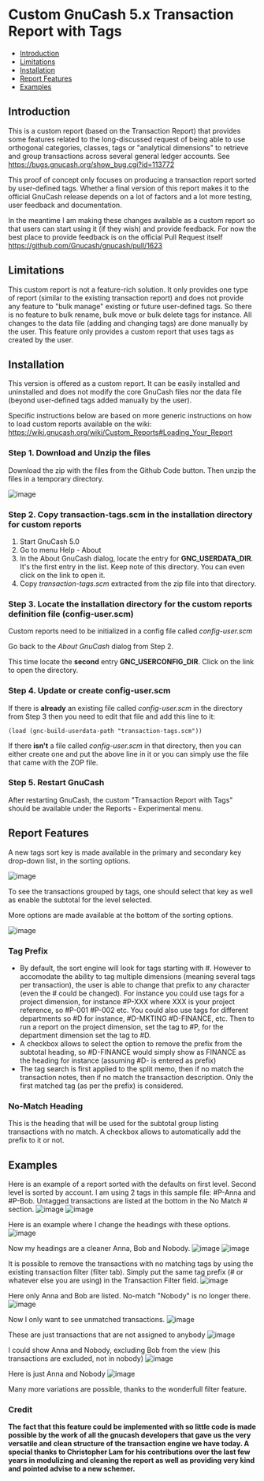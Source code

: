 # Custom GnuCash 5.x Transaction Report with Tags

  * [Introduction](#introduction)
  * [Limitations](#limitations)
  * [Installation](#installation)
  * [Report Features](#report-features)
  * [Examples](#examples)

## Introduction

This is a custom report (based on the Transaction Report) that provides some features related to the long-discussed request of being able to use orthogonal categories, classes, tags or "analytical dimensions" to retrieve and group transactions across several general ledger accounts. 
See https://bugs.gnucash.org/show_bug.cgi?id=113772

This proof of concept only focuses on producing a transaction report sorted by user-defined tags. Whether a final version of this report makes it to the official GnuCash release depends on a lot of factors and a lot more testing, user feedback and documentation. 

In the meantime I am making these changes available as a custom report so that users can start using it (if they wish) and provide feedback. For now the best place to provide feedback is on the official Pull Request itself https://github.com/Gnucash/gnucash/pull/1623 

## Limitations

This custom report is not a feature-rich solution. It only provides one type of report (similar to the existing transaction report) and does not provide any feature to "bulk manage" existing or future user-defined tags. So there is no feature to bulk rename, bulk move or bulk delete tags for instance. All changes to the data file (adding and changing tags) are done manually by the user. This feature only provides a custom report that uses tags as created by the user.

## Installation

This version is offered as a custom report. It can be easily installed and uninstalled and does not modify the core GnuCash files nor the data file (beyond user-defined tags added manually by the user).

Specific instructions below are based on more generic instructions on how to load custom reports available on the wiki: https://wiki.gnucash.org/wiki/Custom_Reports#Loading_Your_Report

### Step 1. Download and Unzip the files

Download the zip with the files from the Github Code button. Then unzip the files in a temporary directory.

![image](https://github.com/dawansv/gnucash-transaction-tags/assets/267163/c59f5e03-ba77-4fdb-afbf-94fe75737959)

### Step 2. Copy transaction-tags.scm in the installation directory for custom reports

1. Start GnuCash 5.0
2. Go to menu Help - About
3. In the About GnuCash dialog, locate the entry for **GNC_USERDATA_DIR**. It's the first entry in the list. Keep note of this directory. You can even click on the link to open it.
4. Copy _transaction-tags.scm_ extracted from the zip file into that directory.

### Step 3. Locate the installation directory for the custom reports definition file (config-user.scm)

Custom reports need to be initialized in a config file called _config-user.scm_

Go back to the _About GnuCash_ dialog from Step 2. 

This time locate the **second** entry **GNC_USERCONFIG_DIR**. Click on the link to open the directory.

### Step 4. Update or create config-user.scm

If there is **already** an existing file called _config-user.scm_ in the directory from Step 3 then you need to edit that file and add this line to it:

`(load (gnc-build-userdata-path "transaction-tags.scm"))`

If there **isn't** a file called _config-user.scm_ in that directory, then you can either create one and put the above line in it or you can simply use the file that came with the ZOP file.

### Step 5. Restart GnuCash

After restarting GnuCash, the custom "Transaction Report with Tags" should be available under the Reports - Experimental menu.

## Report Features

A new tags sort key is made available in the primary and secondary key drop-down list, in the sorting options.

![image](https://github.com/Gnucash/gnucash/assets/267163/89f11c52-5a88-44ad-be61-605c5ec2271e)

To see the transactions grouped by tags, one should select that key as well as enable the subtotal for the level selected.

More options are made available at the bottom of the sorting options.

![image](https://github.com/Gnucash/gnucash/assets/267163/d7adf39d-751b-4a2c-b8de-a8cefd8c3f83)

### Tag Prefix

- By default, the sort engine will look for tags starting with #. However to accomodate the ability to tag multiple dimensions (meaning several tags per transaction), the user is able to change that prefix to any character (even the # could be changed). For instance you could use tags for a project dimension, for instance #P-XXX where XXX is your project reference, so #P-001 #P-002 etc. You could also use tags for different departments so #D for instance, #D-MKTING #D-FINANCE, etc. Then to run a report on the project dimension, set the tag to #P, for the department dimension set the tag to #D. 
- A checkbox allows to select the option to remove the prefix from the subtotal heading, so #D-FINANCE would simply show as FINANCE as the heading for instance (assuming #D- is entered as prefix)
- The tag search is first applied to the split memo, then if no match the transaction notes, then if no match the transaction description. Only the first matched tag (as per the prefix) is considered.

### No-Match Heading
This is the heading that will be used for the subtotal group listing transactions with no match. A checkbox allows to automatically add the prefix to it or not.

## Examples
Here is an example of a report sorted with the defaults on first level. Second level is sorted by account. I am using 2 tags in this sample file: #P-Anna and #P-Bob. Untagged transactions are listed at the bottom in the No Match # section.
![image](https://user-images.githubusercontent.com/267163/235810080-d1ddeb62-291d-42f5-bda2-a32c71fcb69a.png)
![image](https://user-images.githubusercontent.com/267163/235810114-5abecc03-6c4f-4b05-b7eb-bee49d67e549.png)

Here is an example where I change the headings with these options.
![image](https://github.com/Gnucash/gnucash/assets/267163/e60027cd-d543-4ed7-b0a2-26448e161036)

Now my headings are a cleaner Anna, Bob and Nobody.
![image](https://user-images.githubusercontent.com/267163/235810285-6ecd1fda-675a-45ba-943c-be07810fb308.png)
![image](https://user-images.githubusercontent.com/267163/235810305-b187e3c1-5990-4c9f-a09a-fd0664e839dd.png)

It is possible to remove the transactions with no matching tags by using the existing transaction filter (filter tab). Simply put the same tag prefix (# or whatever else you are using) in the Transaction Filter field.
![image](https://github.com/dawansv/gnucash-transaction-tags/assets/267163/cf5dc927-9534-46db-aa2c-c1bd88e47f79)

Here only Anna and Bob are listed. No-match "Nobody" is no longer there.
![image](https://user-images.githubusercontent.com/267163/235810480-de731104-ab48-4f30-a4dd-6257ef9f7f96.png)

Now I only want to see unmatched transactions.
![image](https://github.com/dawansv/gnucash-transaction-tags/assets/267163/2da6ae6c-2631-47a8-b92b-b4ea0f803945)

These are just transactions that are not assigned to anybody
![image](https://user-images.githubusercontent.com/267163/235812541-32044a35-a32a-46ee-9942-228b9b0cc9fe.png)

I could show Anna and Nobody, excluding Bob from the view (his transactions are excluded, not in nobody)
![image](https://github.com/dawansv/gnucash-transaction-tags/assets/267163/37809e83-6c00-42b9-b27e-a2bb9fd164a5)

Here is just Anna and Nobody
![image](https://user-images.githubusercontent.com/267163/235812705-d9a8a4e5-2f4b-4ff4-97c2-b9f0b8b2920e.png)

Many more variations are possible, thanks to the wonderfull filter feature. 

### Credit

**The fact that this feature could be implemented with so little code is made possible by the work of all the gnucash developers that gave us the very versatile and clean structure of the transaction engine we have today. A special thanks to Christopher Lam for his contributions over the last few years in modulizing and cleaning the report as well as providing very kind and pointed advise to a new schemer.**
